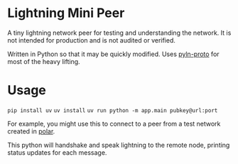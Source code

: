 # Lightning Mini Peer

A tiny lightning network peer for testing and understanding the network. It is not intended for production and is not audited or verified.

Written in Python so that it may be quickly modified. Uses [pyln-proto](https://github.com/ElementsProject/lightning/tree/master/contrib/pyln-proto) for most of the heavy lifting.

# Usage

`pip install uv`
`uv install`
`uv run python -m app.main pubkey@url:port`

For example, you might use this to connect to a peer from a test network created in [polar](https://lightningpolar.com/).

This python will handshake and speak lightning to the remote node, printing status updates for each message.
